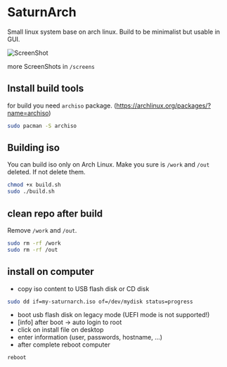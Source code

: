 # SaturnArch
Small linux system base on arch linux. Build to be minimalist but usable in GUI.

![ScreenShot](https://raw.github.com/lukas0025/saturnarch/master/screens/black.png)

more ScreenShots in `/screens`

## Install build tools
for build you need `archiso` package. (https://archlinux.org/packages/?name=archiso)

```sh
sudo pacman -S archiso
```

## Building iso
You can build iso only on Arch Linux. Make you sure is  `/work` and `/out` deleted. If not delete them.

```sh
chmod +x build.sh
sudo ./build.sh
```

## clean repo after build
Remove  `/work` and `/out`. 

```sh
sudo rm -rf /work
sudo rm -rf /out
```

## install on computer
* copy iso content to USB flash disk or CD disk
```sh
sudo dd if=my-saturnarch.iso of=/dev/mydisk status=progress
```
* boot usb flash disk on legacy mode (UEFI mode is not supported!)
* \[info\] after boot -> auto login to root
* click on install file on desktop
* enter information (user, passwords, hostname, ...)
* after complete reboot computer
```sh
reboot
```
